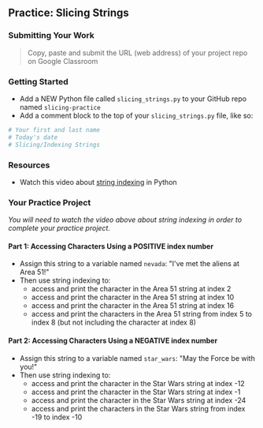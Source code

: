 ## Practice: Slicing Strings

### Submitting Your Work

> Copy, paste and submit the URL (web address) of your project repo on Google Classroom

### Getting Started

- Add a NEW Python file called `slicing_strings.py` to your GitHub repo named `slicing-practice` 
- Add a comment block to the top of your `slicing_strings.py` file, like so:
```python
# Your first and last name
# Today's date
# Slicing/Indexing Strings 
```

### Resources

- Watch this video about [string indexing](https://youtu.be/7pXf1DUuaIo?feature=shared) in Python

### Your Practice Project

*You will need to watch the video above about string indexing in order to complete your practice project.*

#### Part 1: Accessing Characters Using a POSITIVE index number

- Assign this string to a variable named `nevada`: "I've met the aliens at Area 51!"
- Then use string indexing to:
    - access and print the character in the Area 51 string at index 2
    - access and print the character in the Area 51 string at index 10
    - access and print the character in the Area 51 string at index 16
    - access and print the characters in the Area 51 string from index 5 to index 8 (but not including the character at index 8)

#### Part 2: Accessing Characters Using a NEGATIVE index number

- Assign this string to a variable named `star_wars`: "May the Force be with you!"
- Then use string indexing to:
    - access and print the character in the Star Wars string at index -12
    - access and print the character in the Star Wars string at index -1
    - access and print the character in the Star Wars string at index -24
    - access and print the characters in the Star Wars string from index -19 to index -10
